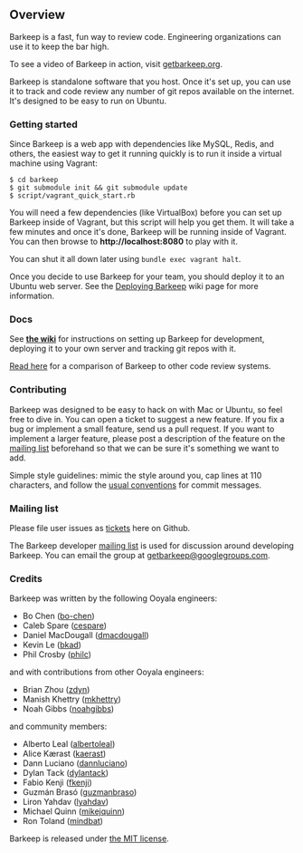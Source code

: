 ## Overview

Barkeep is a fast, fun way to review code. Engineering organizations can use it to keep the bar high.

To see a video of Barkeep in action, visit [getbarkeep.org](http://getbarkeep.org).

Barkeep is standalone software that you host. Once it's set up, you can use it to track and code review any
number of git repos available on the internet. It's designed to be easy to run on Ubuntu.

### Getting started

Since Barkeep is a web app with dependencies like MySQL, Redis, and others, the easiest way to get it
running quickly is to run it inside a virtual machine using Vagrant:

    $ cd barkeep
    $ git submodule init && git submodule update
    $ script/vagrant_quick_start.rb

You will need a few dependencies (like VirtualBox) before you can set up Barkeep inside of Vagrant, but this
script will help you get them. It will take a few minutes and once it's done, Barkeep will be running inside
of Vagrant. You can then browse to **http://localhost:8080** to play with it.

You can shut it all down later using `bundle exec vagrant halt`.

Once you decide to use Barkeep for your team, you should deploy it to an Ubuntu web server. See the [Deploying
Barkeep](https://github.com/ooyala/barkeep/wiki/Deploying-Barkeep) wiki page for more information.

### Docs

See **[the wiki](https://github.com/ooyala/barkeep/wiki)** for instructions on setting up Barkeep for
development, deploying it to your own server and tracking git repos with it.

[Read here](https://github.com/ooyala/barkeep/wiki/Comparing-Barkeep-to-other-code-review-tools) for a
comparison of Barkeep to other code review systems.

### Contributing

Barkeep was designed to be easy to hack on with Mac or Ubuntu, so feel free to dive in. You can open a ticket
to suggest a new feature. If you fix a bug or implement a small feature, send us a pull request. If you want
to implement a larger feature, please post a description of the feature on the [mailing
list](https://groups.google.com/d/forum/getbarkeep) beforehand so that we can be sure it's something we want
to add.

Simple style guidelines: mimic the style around you, cap lines at 110 characters, and follow the [usual
conventions](http://tbaggery.com/2008/04/19/a-note-about-git-commit-messages.html) for commit messages.

### Mailing list

Please file user issues as [tickets](https://github.com/ooyala/barkeep/issues) here on Github.

The Barkeep developer [mailing list](https://groups.google.com/d/forum/getbarkeep) is used for discussion
around developing Barkeep. You can email the group at
[getbarkeep@googlegroups.com](mailto:getbarkeep@googlegroups.com).

### Credits

Barkeep was written by the following Ooyala engineers:

* Bo Chen ([bo-chen](https://github.com/bo-chen))
* Caleb Spare ([cespare](https://github.com/cespare))
* Daniel MacDougall ([dmacdougall](https://github.com/dmacdougall))
* Kevin Le ([bkad](https://github.com/bkad))
* Phil Crosby ([philc](https://github.com/philc))

and with contributions from other Ooyala engineers:

* Brian Zhou ([zdyn](https://github.com/zdyn))
* Manish Khettry ([mkhettry](https://github.com/mkhettry))
* Noah Gibbs ([noahgibbs](https://github.com/noahgibbs))

and community members:

* Alberto Leal ([albertoleal](https://github.com/albertoleal))
* Alice Kærast ([kaerast](https://github.com/kaerast))
* Dann Luciano ([dannluciano](https://github.com/dannluciano))
* Dylan Tack ([dylantack](https://github.com/dylantack))
* Fabio Kenji ([fkenji](https://github.com/fkenji))
* Guzmán Brasó ([guzmanbraso](https://github.com/guzmanbraso))
* Liron Yahdav ([lyahdav](https://github.com/lyahdav))
* Michael Quinn ([mikejquinn](https://github.com/mikejquinn))
* Ron Toland ([mindbat](https://github.com/mindbat))

Barkeep is released under [the MIT license](http://www.opensource.org/licenses/mit-license.php).
